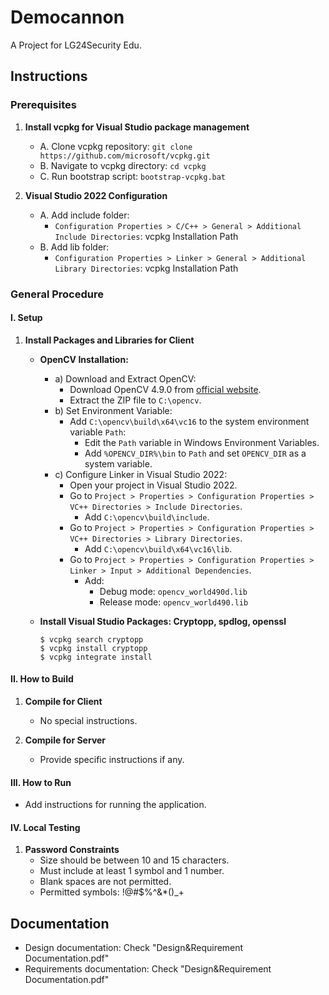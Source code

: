 # Democannon
A Project for LG24Security Edu.

## Instructions

### Prerequisites

1. **Install vcpkg for Visual Studio package management**
   - A. Clone vcpkg repository: `git clone https://github.com/microsoft/vcpkg.git`
   - B. Navigate to vcpkg directory: `cd vcpkg`
   - C. Run bootstrap script: `bootstrap-vcpkg.bat`

2. **Visual Studio 2022 Configuration**
   - A. Add include folder:
     - `Configuration Properties > C/C++ > General > Additional Include Directories`: vcpkg Installation Path
   - B. Add lib folder:
     - `Configuration Properties > Linker > General > Additional Library Directories`: vcpkg Installation Path

### General Procedure

#### I. Setup

1. **Install Packages and Libraries for Client**
   - **OpenCV Installation:**
     - a) Download and Extract OpenCV:
       - Download OpenCV 4.9.0 from [official website](https://opencv.org/releases/).
       - Extract the ZIP file to `C:\opencv`.
     - b) Set Environment Variable:
       - Add `C:\opencv\build\x64\vc16` to the system environment variable `Path`:
         - Edit the `Path` variable in Windows Environment Variables.
         - Add `%OPENCV_DIR%\bin` to `Path` and set `OPENCV_DIR` as a system variable.
     - c) Configure Linker in Visual Studio 2022:
       - Open your project in Visual Studio 2022.
       - Go to `Project > Properties > Configuration Properties > VC++ Directories > Include Directories`.
         - Add `C:\opencv\build\include`.
       - Go to `Project > Properties > Configuration Properties > VC++ Directories > Library Directories`.
         - Add `C:\opencv\build\x64\vc16\lib`.
       - Go to `Project > Properties > Configuration Properties > Linker > Input > Additional Dependencies`.
         - Add:
           - Debug mode: `opencv_world490d.lib`
           - Release mode: `opencv_world490.lib`

   - **Install Visual Studio Packages: Cryptopp, spdlog, openssl**
     ```shell
     $ vcpkg search cryptopp
     $ vcpkg install cryptopp
     $ vcpkg integrate install
     ```

#### II. How to Build

1. **Compile for Client**
   - No special instructions.

2. **Compile for Server**
   - Provide specific instructions if any.

#### III. How to Run

   - Add instructions for running the application.

#### IV. Local Testing

1. **Password Constraints**
   - Size should be between 10 and 15 characters.
   - Must include at least 1 symbol and 1 number.
   - Blank spaces are not permitted.
   - Permitted symbols: !@#$%^&*()_+

## Documentation

- Design documentation: Check "Design&Requirement Documentation.pdf"
- Requirements documentation: Check "Design&Requirement Documentation.pdf"
